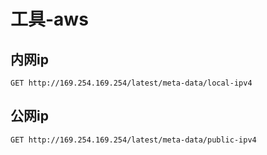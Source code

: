 工具-aws
========

内网ip
------

```
GET http://169.254.169.254/latest/meta-data/local-ipv4
```

公网ip
------

```
GET http://169.254.169.254/latest/meta-data/public-ipv4
```
